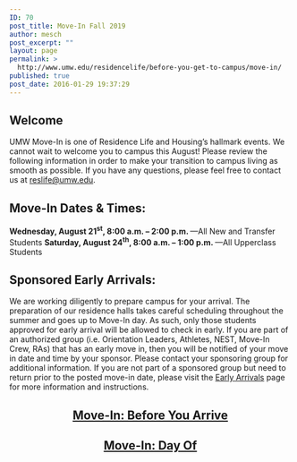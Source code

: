```yaml
---
ID: 70
post_title: Move-In Fall 2019
author: mesch
post_excerpt: ""
layout: page
permalink: >
  http://www.umw.edu/residencelife/before-you-get-to-campus/move-in/
published: true
post_date: 2016-01-29 19:37:29
---
```

<h2>Welcome</h2>
UMW Move-In is one of Residence Life and Housing’s hallmark events. We cannot wait to welcome you to campus this August! Please review the following information in order to make your transition to campus living as smooth as possible. If you have any questions, please feel free to contact us at <a href="mailto:reslife@umw.edu">reslife@umw.edu</a>.
<h2>Move-In Dates &amp; Times:<strong>
</strong></h2>
<strong>Wednesday, August 21<sup>st</sup>, 8:00 a.m. – 2:00 p.m. </strong>—All New and Transfer Students
<strong>Saturday, August 24<sup>th</sup>, 8:00 a.m. – 1:00 p.m. </strong>—All Upperclass Students
<h2><strong>Sponsored Early Arrivals:</strong></h2>
We are working diligently to prepare campus for your arrival. The preparation of our residence halls takes careful scheduling throughout the summer and goes up to Move-In day. As such, only those students approved for early arrival will be allowed to check in early. If you are part of an authorized group (i.e. Orientation Leaders, Athletes, NEST, Move-In Crew, RAs) that has an early move in, then you will be notified of your move in date and time by your sponsor. Please contact your sponsoring group for additional information. If you are not part of a sponsored group but need to return prior to the posted move-in date, please visit the <a href="http://www.umw.edu/residencelife/before-you-get-to-campus/move-in/early-arrivals/">Early Arrivals</a> page for more information and instructions.
<h2 style="text-align: center"><a href="http://www.umw.edu/residencelife/before-you-get-to-campus/move-in/before-you-arrive/" target="_blank" rel="noopener noreferrer">Move-In: Before You Arrive</a></h2>
<h2 style="text-align: center"><a href="http://www.umw.edu/residencelife/before-you-get-to-campus/move-in/move-in-day-of/" target="_blank" rel="noopener noreferrer">Move-In: Day Of</a></h2>